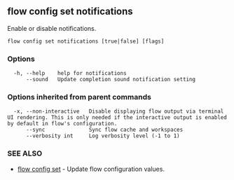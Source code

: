 ## flow config set notifications

Enable or disable notifications.

```
flow config set notifications [true|false] [flags]
```

### Options

```
  -h, --help    help for notifications
      --sound   Update completion sound notification setting
```

### Options inherited from parent commands

```
  -x, --non-interactive   Disable displaying flow output via terminal UI rendering. This is only needed if the interactive output is enabled by default in flow's configuration.
      --sync              Sync flow cache and workspaces
      --verbosity int     Log verbosity level (-1 to 1)
```

### SEE ALSO

* [flow config set](flow_config_set.md)	 - Update flow configuration values.

